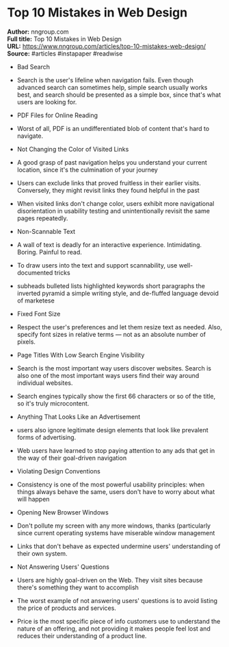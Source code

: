 # Top 10 Mistakes in Web Design

**Author:** nngroup.com  
**Full title:** Top 10 Mistakes in Web Design  
**URL:** https://www.nngroup.com/articles/top-10-mistakes-web-design/  
**Source:** #articles #instapaper #readwise

- Bad Search 
   
- Search is the user's lifeline when navigation fails. Even though advanced search can sometimes help, simple search usually works best, and search should be presented as a simple box, since that's what users are looking for. 
   
- PDF Files for Online Reading 
   
- Worst of all, PDF is an undifferentiated blob of content that's hard to navigate. 
   
- Not Changing the Color of Visited Links 
   
- A good grasp of past navigation helps you understand your current location, since it's the culmination of your journey 
   
- Users can exclude links that proved fruitless in their earlier visits. Conversely, they might revisit links they found helpful in the past 
   
- When visited links don't change color, users exhibit more navigational disorientation in usability testing and unintentionally revisit the same pages repeatedly. 
   
- Non-Scannable Text 
   
- A wall of text is deadly for an interactive experience. Intimidating. Boring. Painful to read. 
   
- To draw users into the text and support scannability, use well-documented tricks 
   
- subheads
  bulleted lists
  highlighted keywords
  short paragraphs
  the inverted pyramid
  a simple writing style, and
  de-fluffed language devoid of marketese 
   
- Fixed Font Size 
   
- Respect the user's preferences and let them resize text as needed. Also, specify font sizes in relative terms — not as an absolute number of pixels. 
   
- Page Titles With Low Search Engine Visibility 
   
- Search is the most important way users discover websites. Search is also one of the most important ways users find their way around individual websites. 
   
- Search engines typically show the first 66 characters or so of the title, so it's truly microcontent. 
   
- Anything That Looks Like an Advertisement 
   
- users also ignore legitimate design elements that look like prevalent forms of advertising. 
   
- Web users have learned to stop paying attention to any ads that get in the way of their goal-driven navigation 
   
- Violating Design Conventions 
   
- Consistency is one of the most powerful usability principles: when things always behave the same, users don't have to worry about what will happen 
   
- Opening New Browser Windows 
   
- Don't pollute my screen with any more windows, thanks (particularly since current operating systems have miserable window management 
   
- Links that don't behave as expected undermine users' understanding of their own system. 
   
- Not Answering Users' Questions 
   
- Users are highly goal-driven on the Web. They visit sites because there's something they want to accomplish 
   
- The worst example of not answering users' questions is to avoid listing the price of products and services. 
   
- Price is the most specific piece of info customers use to understand the nature of an offering, and not providing it makes people feel lost and reduces their understanding of a product line. 
   

